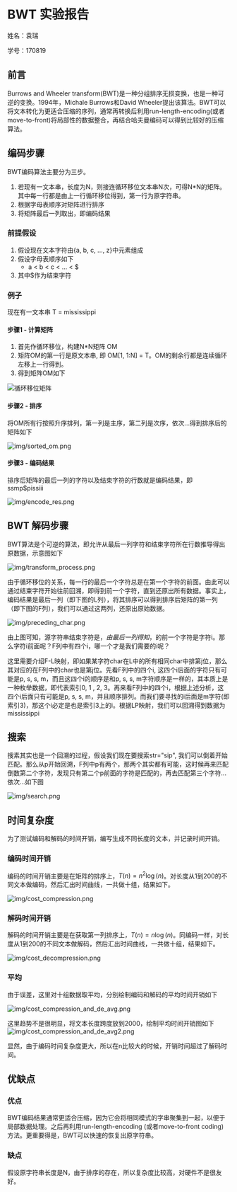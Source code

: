 # BWT 实验报告

姓名：袁瑞

学号：170819


## 前言

Burrows and Wheeler transform(BWT)是一种分组排序无损变换，也是一种可逆的变换。1994年，Michale Burrows和David Wheeler提出该算法。BWT可以将文本转化为更适合压缩的序列，通常再转换后利用run-length-encoding(或者move-to-front)将局部性的数据整合，再结合哈夫曼编码可以得到比较好的压缩算法。

## 编码步骤

BWT编码算法主要分为三步。

1. 若现有一文本串，长度为N，则接连循环移位文本串N次，可得N*N的矩阵。其中每一行都是由上一行循环移位得到，第一行为原字符串。
2. 根据字母表顺序对矩阵进行排序
3. 将矩阵最后一列取出，即编码结果

### 前提假设

1. 假设现在文本字符由{a, b, c, ..., z}中元素组成
2. 假设字母表顺序如下
    * a < b < c < ... < $
3. 其中$作为结束字符

### 例子

现在有一文本串 T = mississippi

#### 步骤1 - 计算矩阵

1. 首先作循环移位，构建N*N矩阵 OM
2. 矩阵OM的第一行是原文本串, 即 OM[1, 1:N] = T。OM的剩余行都是连续循环左移上一行得到。
3. 得到矩阵OM如下

![循环移位矩阵](img/om.png)

#### 步骤2 - 排序

将OM所有行按照升序排列，第一列是主序，第二列是次序，依次...得到排序后的矩阵如下

![img/sorted_om.png](img/sorted_om.png)

#### 步骤3 - 编码结果

排序后矩阵的最后一列的字符以及结束字符的行数就是编码结果，即 ssmp$pissiii

![img/encode_res.png](img/encode_res.png)

## BWT 解码步骤

BWT算法是个可逆的算法，即允许从最后一列字符和结束字符所在行数推导得出原数据，示意图如下

![img/transform_process.png](img/transform_process.png)

由于循环移位的关系，每一行的最后一个字符总是在第一个字符的前面。由此可以通过结束字符开始往前回溯，即得到前一个字符，直到还原出所有数据。事实上，编码结果是最后一列（即下图的L列），将其排序可以得到排序后矩阵的第一列（即下图的F列），我们可以通过这两列，还原出原始数据。

![img/preceding_char.png](img/preceding_char.png)

由上图可知，源字符串结束字符是$，由最后一列得知，$的前一个字符是字符i。那么字符i前面呢？F列中有四个i，哪一个才是我们需要的i呢？

这里需要介绍F-L映射，即如果某字符char在L中的所有相同char中排第j位，那么其对应的在F列中的char也是第j位。先看F列中的四个i, 这四个i后面的字符只有可能是p, s, s, m，而且这四个i的顺序是和p, s, s, m字符顺序是一样的，其本质上是一种枚举数据，即代表索引0, 1 , 2, 3。再来看F列中的四个i，根据上述分析，这四个i后面只有可能是p, s, s, m，并且顺序排列。而我们要寻找的i后面是m字符(即索引3)，那这个i必定是也是索引3上的i。根据LP映射，我们可以回溯得到数据为 mississippi

## 搜索

搜素其实也是一个回溯的过程，假设我们现在要搜索str="sip", 我们可以倒着开始匹配。那么从p开始回溯，F列中p有两个，那两个其实都有可能，这时候再来匹配倒数第二个字符，发现只有第二个p前面的字符是匹配的，再去匹配第三个字符...依次...如下图

![img/search.png](img/search.png)

## 时间复杂度

为了测试编码和解码的时间开销，编写生成不同长度的文本，并记录时间开销。

### 编码时间开销

编码的时间开销主要是在矩阵的排序上，$T(n) = n^2 \log(n)$。对长度从1到200的不同文本做编码，然后汇出时间曲线，一共做十组，结果如下。

![img/cost_compression.png](img/cost_compression.png)

### 解码时间开销

解码的时间开销主要是在获取第一列排序上，$T(n) = n\log(n)$。同编码一样，对长度从1到200的不同文本做解码，然后汇出时间曲线，一共做十组，结果如下。

![img/cost_decompression.png](img/cost_decompression.png)

### 平均

由于误差，这里对十组数据取平均，分别绘制编码和解码的平均时间开销如下

![img/cost_compression_and_de_avg.png](img/cost_compression_and_de_avg.png)

这里趋势不是很明显，将文本长度跨度放到2000，绘制平均时间开销图如下
![img/cost_compression_and_de_avg2.png](img/cost_compression_and_de_avg2.png)

显然，由于编码时间复杂度更大，所以在n比较大的时候，开销时间超过了解码时间。

## 优缺点

### 优点

BWT编码结果通常更适合压缩，因为它会将相同模式的字串聚集到一起，以便于局部数据处理。之后再利用run-length-encoding (或者move-to-front coding)方法。更重要得是，BWT可以快速的恢复出原字符串。

### 缺点

假设原字符串长度是N，由于排序的存在，所以复杂度比较高，对硬件不是很友好。

